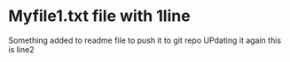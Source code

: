 # Myfile1.txt file with 1line
Something added to readme file to push it to git repo
UPdating it again this is line2

